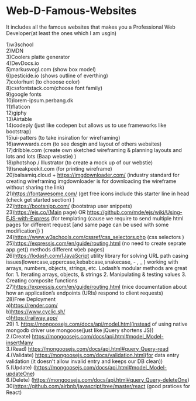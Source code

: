 # Web-D-Famous-Websites

It includes all the famous websites that makes you a Professional
Web Developer(at least the ones which I am usgin)<br>

1)w3school<br>
2)MDN<br>
3)Coolers platte generator<br>
4)DevDocs.io<br>
5)markusvogl.com (show box model)<br>
6)pesticide.io (shows outline of everthing)<br>
7)colorhunt (to chooose color)<br>
8)cssfontstack.com(choose font family)<br>
9)google fonts<br>
10)lorem-ipsum.perbang.dk<br>
11)flaticon<br>
12)giphy<br>
13)Airtable<br>
14)codeply (just like codepen but allows us to use frameworks like bootstrap)<br>
15)ui-patters (to take insiration for wireframing)<br>
16)awwwards.com (to see desgin and layout of others websites)<br>
17)dribble.com (create own sketched wireframing & planning layouts and lots and lots (Baap webstie) )<br>
18)photshop / Illustrator (to create a mock up of our webstie)<br>
19)sneakpeekit.com (for printing wireframe)<br>
20)balsamiq.cloud  + https://imgdownloader.com/ (industry standard for creating wireframing imgdownloader is for downloading the wireframe without sharing the link)<br>
21)https://fontawesome.com/ (get free icons include this starter line in head (check get started section) ) <!--  <script src="https://kit.fontawesome.com/777e93ad5d.js" crossorigin="anonymous"></script> --><br>
22)https://bootsnipp.com/ (bootstrap user snippets)<br>
23)https://ejs.co/(Main page) OR https://github.com/mde/ejs/wiki/Using-EJS-with-Express (for templating {cause we require to send multiple html pages for different request [and same page can be used with some modification]} )<br>
24)https://www.w3schools.com/cssref/css_selectors.php (css selectors )<br>
25)https://expressjs.com/en/guide/routing.html (no need to create seprate app.get() methods different w)eb pages)<br>
26)https://lodash.com/(JavaScript utility library for solving URL path casing issues(lowercase,uppercase,kebabcase,snakecase, - , _ ) working with arrays, numbers, objects, strings, etc. Lodash’s modular methods are great for: 1. Iterating arrays, objects, & strings 2. Manipulating & testing values  3. Creating composite functions <br>
27)https://expressjs.com/en/guide/routing.html (nice documentation about how an application’s endpoints (URIs) respond to client requests)<br>
28)Free Deployment <br>
  a)https://render.com/ <br>
  b)https://www.cyclic.sh/ <br>
  c)https://railway.app/ <br>
29) 1. https://mongoosejs.com/docs/api/model.html(instead of using native mongodb driver use mongoose(just like jQuery shortens JS))<br>
<t>    2.(Create) https://mongoosejs.com/docs/api.html#model_Model-insertMany<br>
<t>    3.(Read) https://mongoosejs.com/docs/api.html#query_Query-read<br>
<t>    4.(Validate) https://mongoosejs.com/docs/validation.html(for data entry validation (it doesn't allow invalid entry and keeps our DB clean))<br>
<t>    5.(Update) (https://mongoosejs.com/docs/api.html#model_Model-updateOne) <br>
<t>    6.(Delete) (https://mongoosejs.com/docs/api.html#query_Query-deleteOne)<br>
30)https://github.com/airbnb/javascript/tree/master/react (good pratices for React)
   
